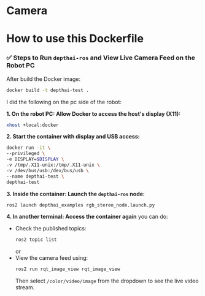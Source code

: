 # Camera
# How to use this Dockerfile

### ✅ Steps to Run `depthai-ros` and View Live Camera Feed on the Robot PC

After build the Docker image:  
```bash
docker build -t depthai-test .
```

I did the following on the pc side of the robot:

**1. On the robot PC: Allow Docker to access the host's display (X11):**  
```bash
xhost +local:docker
```

**2. Start the container with display and USB access:**  
```bash
docker run -it \
--privileged \
-e DISPLAY=$DISPLAY \
-v /tmp/.X11-unix:/tmp/.X11-unix \
-v /dev/bus/usb:/dev/bus/usb \
--name depthai-test \
depthai-test
```

**3. Inside the container: Launch the `depthai-ros` node:**  
```bash
ros2 launch depthai_examples rgb_stereo_node.launch.py
```

**4. In another terminal: Access the container again** you can do:  
- Check the published topics:  
  ```bash
  ros2 topic list
  ```
  or
- View the camera feed using:  
  ```bash
  ros2 run rqt_image_view rqt_image_view
  ```
  Then select `/color/video/image` from the dropdown to see the live video stream.





